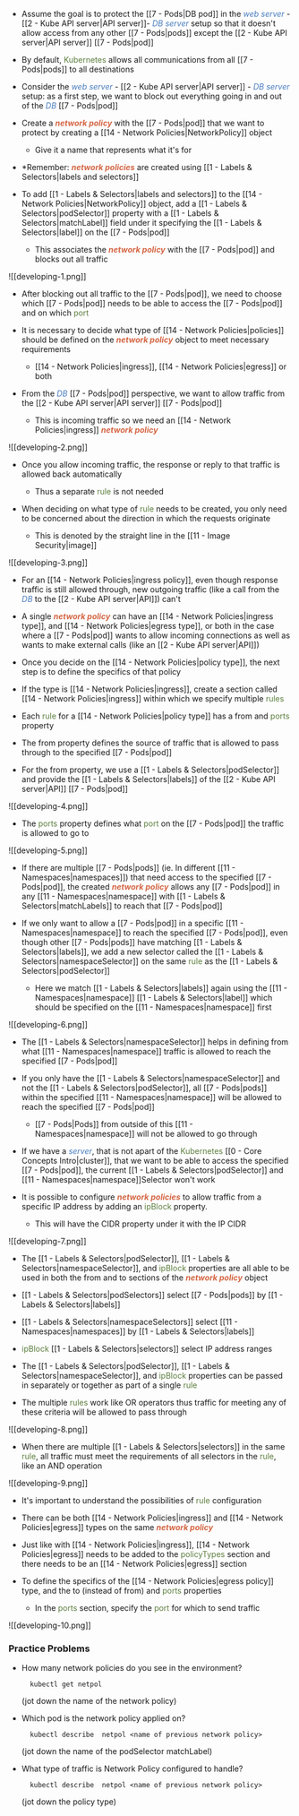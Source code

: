 - Assume the goal is to protect the [[7 - Pods|DB pod]] in the <i><span style="color:#477bbe">web server</span></i> - [[2 - Kube API server|API server]]- <i><span style="color:#477bbe">DB server</span></i> setup so that it doesn't allow access from any other [[7 - Pods|pods]] except the [[2 - Kube API server|API server]] [[7 - Pods|pod]]

- By default, <span style="color:#5c7e3e">Kubernetes</span> allows all communications from all [[7 - Pods|pods]] to all destinations

- Consider the <i><span style="color:#477bbe">web server</span></i> - [[2 - Kube API server|API server]] - <i><span style="color:#477bbe">DB server</span></i> setup: as a first step, we want to block out everything going in and out of the <i><span style="color:#477bbe">DB</span></i> [[7 - Pods|pod]]

- Create a <b><i><span style="color:#d46644">network policy</span></i></b> with the [[7 - Pods|pod]] that we want to protect by creating a [[14 - Network Policies|NetworkPolicy]] object
	- Give it a name that represents what it's for

- *Remember: <b><i><span style="color:#d46644">network policies</span></i></b> are created using [[1 - Labels & Selectors|labels and selectors]]

- To add [[1 - Labels & Selectors|labels and selectors]] to the [[14 - Network Policies|NetworkPolicy]] object, add a [[1 - Labels & Selectors|podSelector]] property with a [[1 - Labels & Selectors|matchLabel]] field under it specifying the [[1 - Labels & Selectors|label]] on the [[7 - Pods|pod]]
	- This associates the <b><i><span style="color:#d46644">network policy</span></i></b> with the [[7 - Pods|pod]] and blocks out all traffic

![[developing-1.png]]

- After blocking out all traffic to the [[7 - Pods|pod]], we need to choose which [[7 - Pods|pod]] needs to be able to access the [[7 - Pods|pod]] and on which <span style="color:#5c7e3e">port</span>

- It is necessary to decide what type of [[14 - Network Policies|policies]] should be defined on the <b><i><span style="color:#d46644">network policy</span></i></b> object to meet necessary requirements
	- [[14 - Network Policies|ingress]], [[14 - Network Policies|egress]] or both

- From the <i><span style="color:#477bbe">DB</span></i> [[7 - Pods|pod]] perspective, we want to allow traffic from the [[2 - Kube API server|API server]] [[7 - Pods|pod]]
	- This is incoming traffic so we need an [[14 - Network Policies|ingress]] <b><i><span style="color:#d46644">network policy</span></i></b>

![[developing-2.png]]

- Once you allow incoming traffic, the response or reply to that traffic is allowed back automatically
	- Thus a separate <span style="color:#5c7e3e">rule</span> is not needed

- When deciding on what type of <span style="color:#5c7e3e">rule</span> needs to be created, you only need to be concerned about the direction in which the requests originate
	- This is denoted by the straight line in the [[11 - Image Security|image]]

![[developing-3.png]]

- For an [[14 - Network Policies|ingress policy]], even though response traffic is still allowed through, new outgoing traffic (like a call from the <i><span style="color:#477bbe">DB</span></i> to the [[2 - Kube API server|API]]) can't

- A single <b><i><span style="color:#d46644">network policy</span></i></b> can have an [[14 - Network Policies|ingress type]], and [[14 - Network Policies|egress type]], or both in the case where a [[7 - Pods|pod]] wants to allow incoming connections as well as wants to make external calls (like an [[2 - Kube API server|API]])

- Once you decide on the [[14 - Network Policies|policy type]], the next step is to define the specifics of that policy

- If the type is [[14 - Network Policies|ingress]], create a section called [[14 - Network Policies|ingress]] within which we specify multiple <span style="color:#5c7e3e">rules</span>

- Each <span style="color:#5c7e3e">rule</span> for a [[14 - Network Policies|policy type]] has a from and <span style="color:#5c7e3e">ports</span> property

- The from property defines the source of traffic that is allowed to pass through to the specified [[7 - Pods|pod]]

- For the from property, we use a [[1 - Labels & Selectors|podSelector]] and provide the [[1 - Labels & Selectors|labels]] of the [[2 - Kube API server|API]] [[7 - Pods|pod]]

![[developing-4.png]]

- The <span style="color:#5c7e3e">ports</span> property defines what <span style="color:#5c7e3e">port</span> on the [[7 - Pods|pod]] the traffic is allowed to go to

![[developing-5.png]]

- If there are multiple [[7 - Pods|pods]] (ie. In different [[11 - Namespaces|namespaces]]) that need access to the specified [[7 - Pods|pod]], the created <b><i><span style="color:#d46644">network policy</span></i></b> allows any [[7 - Pods|pod]] in any [[11 - Namespaces|namespace]] with [[1 - Labels & Selectors|matchLabels]] to reach that [[7 - Pods|pod]]

- If we only want to allow a [[7 - Pods|pod]] in a specific [[11 - Namespaces|namespace]] to reach the specified [[7 - Pods|pod]], even though other [[7 - Pods|pods]] have matching [[1 - Labels & Selectors|labels]], we add a new selector called the [[1 - Labels & Selectors|namespaceSelector]] on the same <span style="color:#5c7e3e">rule</span> as the [[1 - Labels & Selectors|podSelector]]
	- Here we match [[1 - Labels & Selectors|labels]] again using the [[11 - Namespaces|namespace]] [[1 - Labels & Selectors|label]] which should be specified on the [[11 - Namespaces|namespace]] first

![[developing-6.png]]

- The [[1 - Labels & Selectors|namespaceSelector]] helps in defining from what [[11 - Namespaces|namespace]] traffic is allowed to reach the specified [[7 - Pods|pod]]

- If you only have the [[1 - Labels & Selectors|namespaceSelector]] and not the [[1 - Labels & Selectors|podSelector]], all [[7 - Pods|pods]] within the specified [[11 - Namespaces|namespace]] will be allowed to reach the specified [[7 - Pods|pod]]
	- [[7 - Pods|Pods]] from outside of this [[11 - Namespaces|namespace]] will not be allowed to go through

- If we have a <i><span style="color:#477bbe">server</span></i>, that is not apart of the <span style="color:#5c7e3e">Kubernetes</span> [[0 - Core Concepts Intro|cluster]], that we want to be able to access the specified [[7 - Pods|pod]], the current [[1 - Labels & Selectors|podSelector]] and [[11 - Namespaces|namespace]]Selector won't work

- It is possible to configure <b><i><span style="color:#d46644">network policies</span></i></b> to allow traffic from a specific IP address by adding an <span style="color:#5c7e3e">ipBlock</span> property.
	- This will have the CIDR property under it with the IP CIDR

![[developing-7.png]]

- The [[1 - Labels & Selectors|podSelector]], [[1 - Labels & Selectors|namespaceSelector]], and <span style="color:#5c7e3e">ipBlock</span> properties are all able to be used in both the from and to sections of the <b><i><span style="color:#d46644">network policy</span></i></b> object

- [[1 - Labels & Selectors|podSelectors]] select [[7 - Pods|pods]] by [[1 - Labels & Selectors|labels]]

- [[1 - Labels & Selectors|namespaceSelectors]] select [[11 - Namespaces|namespaces]] by [[1 - Labels & Selectors|labels]]

- <span style="color:#5c7e3e">ipBlock</span> [[1 - Labels & Selectors|selectors]] select IP address ranges

- The [[1 - Labels & Selectors|podSelector]], [[1 - Labels & Selectors|namespaceSelector]], and <span style="color:#5c7e3e">ipBlock</span> properties can be passed in separately or together as part of a single <span style="color:#5c7e3e">rule</span>

- The multiple <span style="color:#5c7e3e">rules</span> work like OR operators thus traffic for meeting any of these criteria will be allowed to pass through

![[developing-8.png]]

- When there are multiple [[1 - Labels & Selectors|selectors]] in the same <span style="color:#5c7e3e">rule</span>, all traffic must meet the requirements of all selectors in the <span style="color:#5c7e3e">rule</span>, like an AND operation

![[developing-9.png]]

- It's important to understand the possibilities of <span style="color:#5c7e3e">rule</span> configuration

- There can be both [[14 - Network Policies|ingress]] and [[14 - Network Policies|egress]] types on the same <b><i><span style="color:#d46644">network policy</span></i></b>

- Just like with [[14 - Network Policies|ingress]], [[14 - Network Policies|egress]] needs to be added to the <span style="color:#5c7e3e">policyTypes</span> section and there needs to be an [[14 - Network Policies|egress]] section

- To define the specifics of the [[14 - Network Policies|egress policy]] type, and the to (instead of from) and <span style="color:#5c7e3e">ports</span> properties
	- In the <span style="color:#5c7e3e">ports</span> section, specify the <span style="color:#5c7e3e">port</span> for which to send traffic

![[developing-10.png]]

### Practice Problems

- How many network policies do you see in the environment?

		kubectl get netpol

	(jot down the name of the network policy)

- Which pod is the network policy applied on?

		kubectl describe  netpol <name of previous network policy>

	(jot down the name of the podSelector matchLabel)

- What type of traffic is Network Policy configured to handle?

		kubectl describe  netpol <name of previous network policy>

	(jot down the policy type)